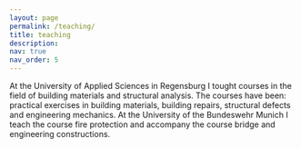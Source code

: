 ```yaml
---
layout: page
permalink: /teaching/
title: teaching
description: 
nav: true
nav_order: 5
---
```


<!-- For now, this page is assumed to be a static description of your courses. You can convert it to a collection similar to `_projects/` so that you can have a dedicated page for each course.

Organize your courses by years, topics, or universities, however you like! -->

At the University of Applied Sciences in Regensburg I tought courses in the field of building materials and structural analysis. The courses have been: practical exercises in building materials, building repairs, structural defects and engineering mechanics.
At the University of the Bundeswehr Munich I teach the course fire protection and accompany the course bridge and engineering constructions.  
